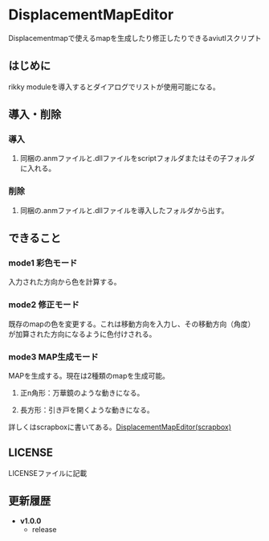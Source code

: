 # DisplacementMapEditor
Displacementmapで使えるmapを生成したり修正したりできるaviutlスクリプト

## はじめに
rikky moduleを導入するとダイアログでリストが使用可能になる。

## 導入・削除
### 導入
1. 同梱の.anmファイルと.dllファイルをscriptフォルダまたはその子フォルダに入れる。
### 削除
1. 同梱の.anmファイルと.dllファイルを導入したフォルダから出す。

## できること
### mode1 彩色モード
入力された方向から色を計算する。

### mode2 修正モード
既存のmapの色を変更する。これは移動方向を入力し、その移動方向（角度）が加算された方向になるように色付けされる。

### mode3 MAP生成モード
MAPを生成する。現在は2種類のmapを生成可能。

1. 正n角形：万華鏡のような動きになる。

2. 長方形：引き戸を開くような動きになる。

詳しくはscrapboxに書いてある。[DisplacementMapEditor(scrapbox)](https://scrapbox.io/korarei/DisplacementMapEditor)

## LICENSE
LICENSEファイルに記載

## 更新履歴
- **v1.0.0**
  - release